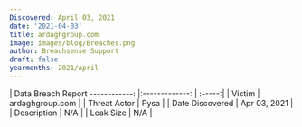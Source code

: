 ```yaml
---
Discovered: April 03, 2021
date: '2021-04-03'
title: ardaghgroup.com
image: images/blog/Breaches.png
author: Breachsense Support
draft: false
yearmonths: 2021/april
---
```



| Data Breach Report
------------:   |:-------------:    | :-----:|
| Victim    | ardaghgroup.com      | 
| Threat Actor    | Pysa      | 
| Date Discovered    | Apr 03, 2021      | 
| Description    | N/A      | 
| Leak Size    | N/A      | 

